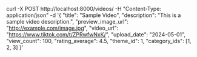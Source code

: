 curl -X POST http://localhost:8000/videos/ -H "Content-Type: application/json" -d '{
    "title": "Sample Video",
    "description": "This is a sample video description.",
    "preview_image_url": "http://example.com/image.jpg",
    "video_url": "https://www.tiktok.com/t/ZPRwfwNxK/",
    "upload_date": "2024-05-01",
    "view_count": 100,
    "rating_average": 4.5,
    "theme_id": 1,
    "category_ids": [1, 2, 3]
}'
